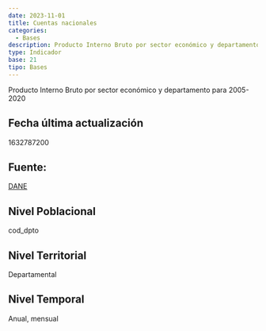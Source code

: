 ```yaml
---
date: 2023-11-01
title: Cuentas nacionales
categories:
  - Bases
description: Producto Interno Bruto por sector económico y departamento para 20052020
type: Indicador
base: 21
tipo: Bases
--- 
```


Producto Interno Bruto por sector económico y departamento para 2005-2020

## Fecha última actualización
1632787200

## Fuente:
[DANE](https://www.dane.gov.co/index.php/estadisticas-por-tema/cuentas-nacionales/cuentas-nacionales-departamentales)

## Nivel Poblacional
 cod_dpto

## Nivel Territorial
Departamental

## Nivel Temporal
Anual, mensual